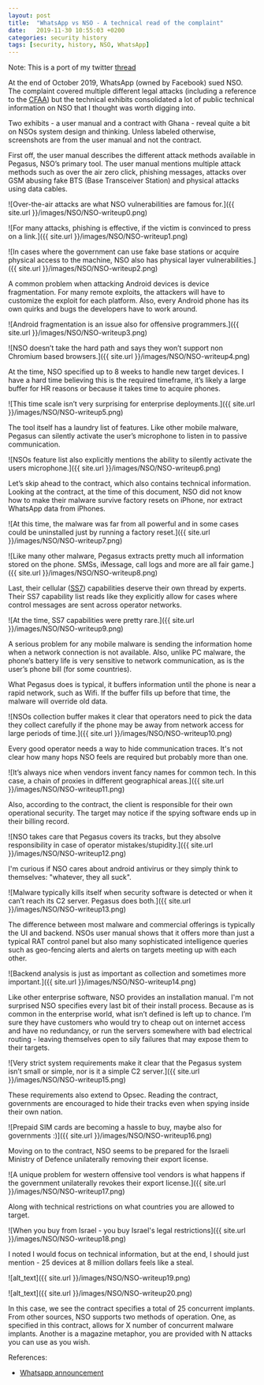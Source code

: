 ```yaml
---
layout: post
title:  "WhatsApp vs NSO - A technical read of the complaint"
date:   2019-11-30 10:55:03 +0200
categories: security history 
tags: [security, history, NSO, WhatsApp]
---
```


Note: This is a port of my twitter [thread](https://twitter.com/ace__pace/status/1189709559549616129?s=20)

At the end of October 2019, WhatsApp (owned by Facebook) sued NSO. The complaint covered multiple different legal attacks (including a reference to the [CFAA](https://en.wikipedia.org/wiki/Computer_Fraud_and_Abuse_Act)) but the technical exhibits consolidated a lot of public technical information on NSO that I thought was worth digging into.

Two exhibits - a user manual and a contract with Ghana - reveal quite a bit on NSOs system design and thinking. Unless labeled otherwise, screenshots are from the user manual and not the contract.

First off, the user manual describes the different attack methods available in Pegasus, NSO’s primary tool. The user manual mentions multiple attack methods such as over the air zero click, phishing messages, attacks over GSM abusing fake BTS (Base Transceiver Station) and physical attacks using data cables.


![Over-the-air attacks are what NSO vulnerabilities are famous for.]({{ site.url }}/images/NSO/NSO-writeup0.png)

![For many attacks, phishing is effective, if the victim is convinced to press on a link.]({{ site.url }}/images/NSO/NSO-writeup1.png)


![In cases where the government can use fake base stations or acquire physical access to the machine, NSO also has physical layer vulnerabilities.]({{ site.url }}/images/NSO/NSO-writeup2.png)



A common problem when attacking Android devices is device fragmentation. For many remote exploits, the attackers will have to customize the exploit for each platform. Also, every Android phone has its own quirks and bugs the developers have to work around. 


![Android fragmentation is an issue also for offensive programmers.]({{ site.url }}/images/NSO/NSO-writeup3.png)


![NSO doesn’t take the hard path and says they won’t support non Chromium based browsers.]({{ site.url }}/images/NSO/NSO-writeup4.png)


At the time, NSO specified up to 8 weeks to handle new target devices. I have a hard time believing this is the required timeframe, it’s likely a large buffer for HR reasons or because it takes time to acquire phones.




![This time scale isn’t very surprising for enterprise deployments.]({{ site.url }}/images/NSO/NSO-writeup5.png)


The tool itself has a laundry list of features. Like other mobile malware, Pegasus can silently activate the user’s microphone to listen in to passive communication.




![NSOs feature list also explicitly mentions the ability to silently activate the users microphone.]({{ site.url }}/images/NSO/NSO-writeup6.png)



Let’s skip ahead to the contract, which also contains technical information. Looking at the contract, at the time of this document, NSO did not know how to make their malware survive factory resets on iPhone, nor extract WhatsApp data from iPhones.


![At this time, the malware was far from all powerful and in some cases could be uninstalled just by running a factory reset.]({{ site.url }}/images/NSO/NSO-writeup7.png)


![Like many other malware, Pegasus extracts pretty much all information stored on the phone. SMSs, iMessage, call logs and more are all fair game.]({{ site.url }}/images/NSO/NSO-writeup8.png)


Last, their cellular ([SS7](https://en.wikipedia.org/wiki/Signalling_System_No._7)) capabilities deserve their own thread by experts. Their SS7 capability list reads like they explicitly allow for cases where control messages are sent across operator networks.


![At the time, SS7 capabilities were pretty rare.]({{ site.url }}/images/NSO/NSO-writeup9.png)


A serious problem for any mobile malware is sending the information home when a network connection is not available. Also, unlike PC malware, the phone’s battery life is very sensitive to network communication, as is the user’s phone bill (for some countries).

What Pegasus does is typical, it buffers information until the phone is near a rapid network, such as Wifi. If the buffer fills up before that time, the malware will override old data.



![NSOs collection buffer makes it clear that operators need to pick the data they collect carefully if the phone may be away from network access for large periods of time.]({{ site.url }}/images/NSO/NSO-writeup10.png)


Every good operator needs a way to hide communication traces. It's not clear how many hops NSO feels are required but probably more than one.


![It’s always nice when vendors invent fancy names for common tech. In this case, a chain of proxies in different geographical areas.]({{ site.url }}/images/NSO/NSO-writeup11.png)


Also, according to the contract, the client is responsible for their own operational security. The target may notice if the spying software ends up in their billing record.


![NSO takes care that Pegasus covers its tracks, but they absolve responsibility in case of operator mistakes/stupidity.]({{ site.url }}/images/NSO/NSO-writeup12.png)



I'm curious if NSO cares about android antivirus or they simply think to themselves: "whatever, they all suck".


![Malware typically kills itself when security software is detected or when it can’t reach its C2 server. Pegasus does both.]({{ site.url }}/images/NSO/NSO-writeup13.png)


The difference between most malware and commercial offerings is typically the UI and backend. NSOs user manual shows that it offers more than just a typical RAT control panel but also many sophisticated intelligence queries such as geo-fencing alerts and alerts on targets meeting up with each other.


![Backend analysis is just as important as collection and sometimes more important.]({{ site.url }}/images/NSO/NSO-writeup14.png)


Like other enterprise software, NSO provides an installation manual. I'm not surprised NSO specifies every last bit of their install process. Because as is common in the enterprise world, what isn’t defined is left up to chance. I’m sure they have customers who would try to cheap out on internet access and have no redundancy, or run the servers somewhere with bad electrical routing - leaving themselves open to sily failures that may expose them to their targets.



![Very strict system requirements make it clear that the Pegasus system isn’t small or simple, nor is it a simple C2 server.]({{ site.url }}/images/NSO/NSO-writeup15.png)


These requirements also extend to Opsec. Reading the contract, governments are encouraged to hide their tracks even when spying inside their own nation.



![Prepaid SIM cards are becoming a hassle to buy, maybe also for governments :)]({{ site.url }}/images/NSO/NSO-writeup16.png)


Moving on to the contract, NSO seems to be prepared for the Israeli Ministry of Defence unilaterally removing their export license.



![A unique problem for western offensive tool vendors is what happens if the government unilaterally revokes their export license.]({{ site.url }}/images/NSO/NSO-writeup17.png)


Along with technical restrictions on what countries you are allowed to target.



![When you buy from Israel - you buy Israel's legal restrictions]({{ site.url }}/images/NSO/NSO-writeup18.png)

I noted I would focus on technical information, but at the end, I should just mention - 25 devices at 8 million dollars feels like a steal.


![alt_text]({{ site.url }}/images/NSO/NSO-writeup19.png)


![alt_text]({{ site.url }}/images/NSO/NSO-writeup20.png)


In this case, we see the contract specifies a total of 25 concurrent implants. From other sources, NSO supports two methods of operation. One, as specified in this contract, allows for X number of concurrent malware implants. Another is a magazine metaphor, you are provided with N attacks you can use as you wish.

References:

*   [Whatsapp announcement](https://faq.whatsapp.com/help/video-calling-cyber-attack)

